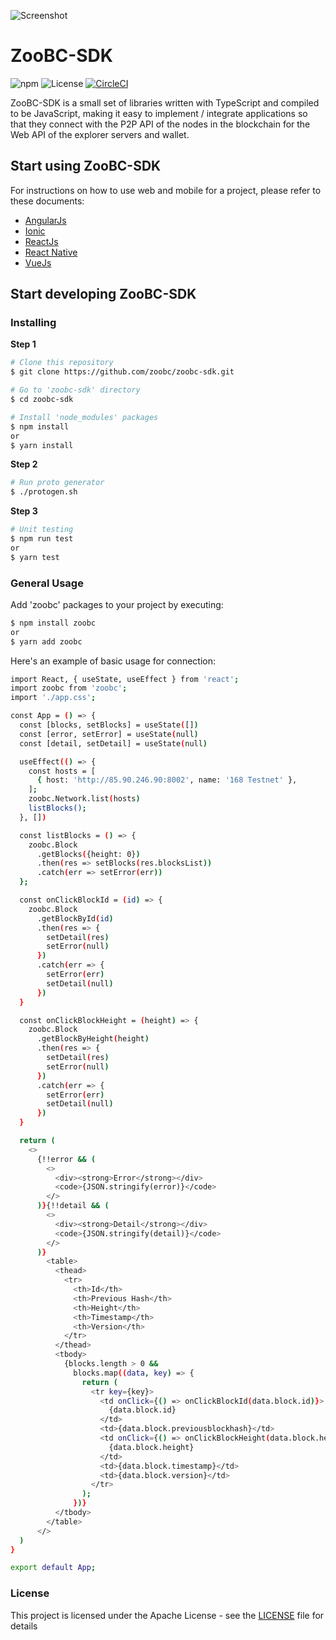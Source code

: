 ![Screenshot](assets/images/ZooBC-SDK.gif)

# ZooBC-SDK

![npm](https://img.shields.io/npm/v/zoobc-sdk-js.svg)
![License](https://img.shields.io/badge/License-Apache%202.0-blue.svg)
[![CircleCI](https://circleci.com/gh/zoobc/zoobc-sdk.svg?style=svg&circle-token=8a1610a487c652b7165e501f7d4c814fe0e34e12)](https://circleci.com/gh/zoobc/zoobc-sdk)

ZooBC-SDK is a small set of libraries written with TypeScript and compiled to be JavaScript, making it easy to implement / integrate applications so that they connect with the P2P API of the nodes in the blockchain for the Web API of the explorer servers and wallet.

## Start using ZooBC-SDK

For instructions on how to use web and mobile for a project, please refer to these documents:

  * [AngularJs](examples/angular)
  * [Ionic](examples/ionic)
  * [ReactJs](examples/react)
  * [React Native](https://github.com/zoobc/zoobc-thumbwar.git)
  * [VueJs](examples/vue)

## Start developing ZooBC-SDK

### Installing

**Step 1**
```bash
# Clone this repository
$ git clone https://github.com/zoobc/zoobc-sdk.git

# Go to 'zoobc-sdk' directory
$ cd zoobc-sdk

# Install 'node_modules' packages
$ npm install
or
$ yarn install
```
**Step 2**
```bash
# Run proto generator
$ ./protogen.sh
```
**Step 3**
```bash
# Unit testing
$ npm run test
or
$ yarn test
```

### General Usage

Add 'zoobc' packages to your project by executing:
```bash
$ npm install zoobc
or
$ yarn add zoobc
```

Here's an example of basic usage for connection:
```bash
import React, { useState, useEffect } from 'react';
import zoobc from 'zoobc';
import './app.css';

const App = () => {
  const [blocks, setBlocks] = useState([])
  const [error, setError] = useState(null)
  const [detail, setDetail] = useState(null)

  useEffect(() => {
    const hosts = [
      { host: 'http://85.90.246.90:8002', name: '168 Testnet' },
    ];
    zoobc.Network.list(hosts)
    listBlocks();
  }, [])

  const listBlocks = () => {
    zoobc.Block
      .getBlocks({height: 0})
      .then(res => setBlocks(res.blocksList))
      .catch(err => setError(err))
  };

  const onClickBlockId = (id) => {
    zoobc.Block
      .getBlockById(id)
      .then(res => {
        setDetail(res)
        setError(null)
      })
      .catch(err => {
        setError(err)
        setDetail(null)
      })
  }

  const onClickBlockHeight = (height) => {
    zoobc.Block
      .getBlockByHeight(height)
      .then(res => {
        setDetail(res)
        setError(null)
      })
      .catch(err => {
        setError(err)
        setDetail(null)
      })
  }

  return (
    <>
      {!!error && (
        <>
          <div><strong>Error</strong></div>
          <code>{JSON.stringify(error)}</code>
        </>
      )}{!!detail && (
        <>
          <div><strong>Detail</strong></div>
          <code>{JSON.stringify(detail)}</code>
        </>
      )}
        <table>
          <thead>
            <tr>
              <th>Id</th>
              <th>Previous Hash</th>
              <th>Height</th>
              <th>Timestamp</th>
              <th>Version</th>
            </tr>
          </thead>
          <tbody>
            {blocks.length > 0 &&
              blocks.map((data, key) => {
                return (
                  <tr key={key}>
                    <td onClick={() => onClickBlockId(data.block.id)}>
                      {data.block.id}
                    </td>
                    <td>{data.block.previousblockhash}</td>
                    <td onClick={() => onClickBlockHeight(data.block.height)}>
                      {data.block.height}
                    </td>
                    <td>{data.block.timestamp}</td>
                    <td>{data.block.version}</td>
                  </tr>
                );
              })}
          </tbody>
        </table>
      </>
  )
}

export default App;
```

### License

This project is licensed under the Apache License - see the [LICENSE](LICENSE) file for details